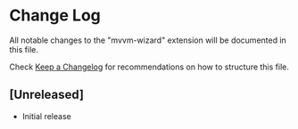 # Change Log

All notable changes to the "mvvm-wizard" extension will be documented in this file.

Check [Keep a Changelog](http://keepachangelog.com/) for recommendations on how to structure this file.

## [Unreleased]

- Initial release